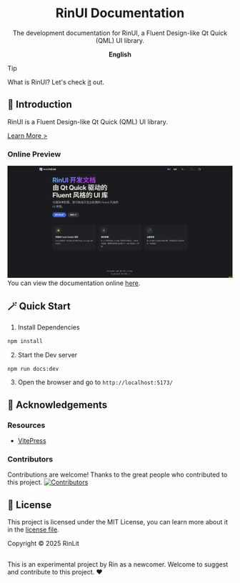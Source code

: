 <div align="center">
<h1>RinUI Documentation</h1>
<p>The development documentation for RinUI, a Fluent Design-like Qt Quick (QML) UI library.</p>

**English**

</div>

> [!TIP]
> What is RinUI? Let's check [it](https://github.com/RinLit-233-shiroko/Rin-UI) out.

## 📄 Introduction

RinUI is a Fluent Design-like Qt Quick (QML) UI library. 

[Learn More >](https://github.com/RinLit-233-shiroko/Rin-UI)

### Online Preview
![Online Preview_CN](docs/preview.png)
You can view the documentation online [here](https://ui.rinlit.cn/).

## 🪄 Quick Start
1. Install Dependencies
```bash
npm install
```
2. Start the Dev server
```bash
npm run docs:dev
```
3. Open the browser and go to `http://localhost:5173/`

## 🙌 Acknowledgements
### Resources
- [VitePress](https://github.com/vuejs/vitepress)

### Contributors
Contributions are welcome!
Thanks to the great people who contributed to this project.
[![Contributors](http://contrib.nn.ci/api?repo=rinlit-233-shiroko/RinUI-docs)](https://github.com/RinLit-233-shiroko/RinUI-docs/graphs/contributors)

## 📜 License
This project is licensed under the MIT License, you can learn more about it in the [license file](./LICENSE).

Copyright © 2025 RinLit

##

This is an experimental project by Rin as a newcomer. Welcome to suggest and contribute to this project. ❤️
